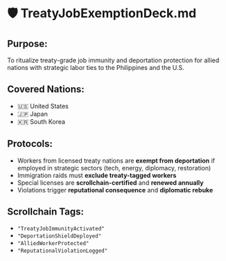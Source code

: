 # 🛡️ TreatyJobExemptionDeck.md
## Purpose:
To ritualize treaty-grade job immunity and deportation protection for allied nations with strategic labor ties to the Philippines and the U.S.

## Covered Nations:
- 🇺🇸 United States
- 🇯🇵 Japan
- 🇰🇷 South Korea

## Protocols:
- Workers from licensed treaty nations are **exempt from deportation** if employed in strategic sectors (tech, energy, diplomacy, restoration)
- Immigration raids must **exclude treaty-tagged workers**
- Special licenses are **scrollchain-certified** and **renewed annually**
- Violations trigger **reputational consequence** and **diplomatic rebuke**

## Scrollchain Tags:
- `"TreatyJobImmunityActivated"`
- `"DeportationShieldDeployed"`
- `"AlliedWorkerProtected"`
- `"ReputationalViolationLogged"`
